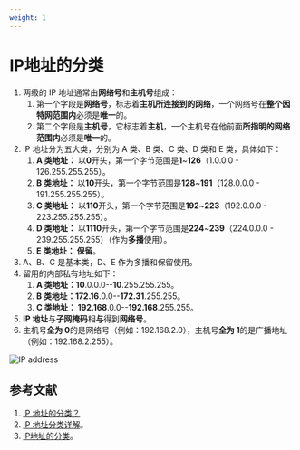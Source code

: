 ```yaml
---
weight: 1
---
```


# IP地址的分类

1. 两级的 IP 地址通常由**网络号**和**主机号**组成：
   1. 第一个字段是**网络号**，标志着**主机所连接到的网络**，一个网络号在**整个因特网范围内**必须是**唯一**的。
   2. 第二个字段是**主机号**，它标志着**主机**，一个主机号在他前面**所指明的网络范围内**必须是**唯一**的。
2. IP 地址分为五大类，分别为 A 类、B 类、C 类、D 类和 E 类，具体如下：
   1. **A 类地址：** 以**0**开头，第一个字节范围是**1**~**126**（1.0.0.0 - 126.255.255.255）。
   2. **B 类地址：** 以**10**开头，第一个字节范围是**128**~**191**（128.0.0.0 - 191.255.255.255）。
   3. **C 类地址：** 以**110**开头，第一个字节范围是**192**~**223**（192.0.0.0 - 223.255.255.255）。
   4. **D 类地址：** 以**1110**开头，第一个字节范围是**224**~**239**（224.0.0.0 - 239.255.255.255）（作为**多播**使用）。
   5. **E 类地址： 保留**。
3. A、B、C 是基本类，D、E 作为多播和保留使用。
4. 留用的内部私有地址如下：
   1. **A 类地址：10**.0.0.0--**10**.255.255.255。
   2. **B 类地址：172.16**.0.0--**172.31**.255.255。
   3. **C 类地址： 192.168**.0.0--**192.168**.255.255。
5. **IP 地址**与**子网掩码**相**与**得到**网络号**。
6. 主机号**全为 0**的是网络号（例如：192.168.2.0），主机号**全为 1**的是广播地址（例如：192.168.2.255）。

![IP address](../../../media/202105/2021-05-06_144013.png)

## 参考文献

1. [IP 地址的分类？](https://github.com/wolverinn/Waking-Up/blob/master/Computer%20Network.md#IP%E5%9C%B0%E5%9D%80%E7%9A%84%E5%88%86%E7%B1%BB)
2. [IP 地址分类详解](https://blog.csdn.net/guoweimelon/article/details/50867083)。
3. [IP地址的分类](https://www.nowcoder.com/ta/review-network/review?page=2)。
